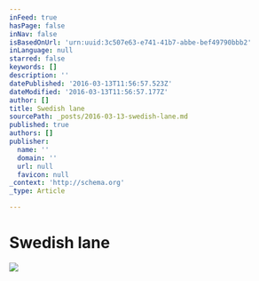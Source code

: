 ```yaml
---
inFeed: true
hasPage: false
inNav: false
isBasedOnUrl: 'urn:uuid:3c507e63-e741-41b7-abbe-bef49790bbb2'
inLanguage: null
starred: false
keywords: []
description: ''
datePublished: '2016-03-13T11:56:57.523Z'
dateModified: '2016-03-13T11:56:57.177Z'
author: []
title: Swedish lane
sourcePath: _posts/2016-03-13-swedish-lane.md
published: true
authors: []
publisher:
  name: ''
  domain: ''
  url: null
  favicon: null
_context: 'http://schema.org'
_type: Article

---
```

# Swedish lane
![](https://the-grid-user-content.s3-us-west-2.amazonaws.com/074a4940-8a63-4c5a-8a87-d01956638c08.png)